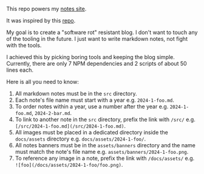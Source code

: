 This repo powers my [notes site](https://notes.elvischidera.com).

It was inspired by this [repo](https://github.com/gordonnl/markdown-blog-template).

My goal is to create a "software rot" resistant blog. I don't want to touch any of the tooling in the future. I just want to write markdown notes, not fight with the tools.

I achieved this by picking boring tools and keeping the blog simple. Currently, there are only 7 NPM dependencies and 2 scripts of about 50 lines each.

Here is all you need to know:
1. All markdown notes must be in the `src` directory.
2. Each note's file name must start with a year e.g. `2024-1-foo.md`.
3. To order notes within a year, use a number after the year e.g. `2024-1-foo.md`, `2024-2-bar.md`.
4. To link to another note in the `src` directory, prefix the link with `/src/` e.g. `[/src/2024-1-foo.md](/src/2024-1-foo.md)`.
5. All images must be placed in a dedicated directory inside the `docs/assets` directory e.g. `docs/assets/2024-1-foo/`.
6. All notes banners must be in the `assets/banners` directory and the name must match the note's file name e.g. `assets/banners/2024-1-foo.png`.
7. To reference any image in a note, prefix the link with `/docs/assets/` e.g. `![foo](/docs/assets/2024-1-foo/foo.png)`.